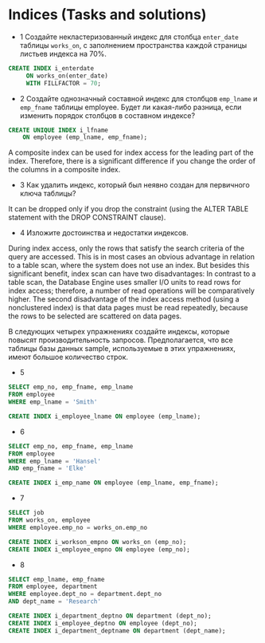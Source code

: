 # Indices (Tasks and solutions)

* 1 Создайте некластеризованный индекс для столбца `enter_date` таблицы `works_on`, с заполнением пространства каждой страницы листьев индекса на 70%.

```sql
CREATE INDEX i_enterdate
     ON works_on(enter_date)
     WITH FILLFACTOR = 70;
```

* 2 Создайте однозначный составной индекс для столбцов `emp_lname` и `emp_fname` таблицы employee. Будет ли какая-либо разница, если изменить порядок столбцов в составном индексе?

```sql
CREATE UNIQUE INDEX i_lfname
    ON employee (emp_lname, emp_fname);
```
A composite index can be used for index access for the leading part of the index. Therefore, there is a significant difference if you change the order of the columns in a composite index.


* 3 Как удалить индекс, который был неявно создан для первичного ключа таблицы?

It can be dropped only if you drop the constraint (using the ALTER TABLE statement with the DROP CONSTRAINT clause).

* 4  Изложите достоинства и недостатки индексов.

During index access, only the rows that satisfy the search criteria of the query are accessed. This is in most cases an obvious advantage in relation to a table scan, where the system does not use an index. But besides this significant benefit, index scan can have two disadvantages: In contrast to a table scan, the Database Engine uses smaller I/O units to read rows for index access; therefore, a number of read operations will be comparatively higher. The second disadvantage of the index access method (using a nonclustered index) is that data pages must be read repeatedly, because the rows to be selected are scattered on data pages.

В следующих четырех упражнениях создайте индексы, которые повысят производительность запросов. Предполагается, что все таблицы базы данных sample, используемые в этих упражнениях, имеют большое количество строк.

* 5
```sql
SELECT emp_no, emp_fname, emp_lname
FROM employee
WHERE emp_lname = 'Smith'
```
```sql
CREATE INDEX i_employee_lname ON employee (emp_lname);
```

* 6
```sql
SELECT emp_no, emp_fname, emp_lname
FROM employee
WHERE emp_lname = 'Hansel'
AND emp_fname = 'Elke'
```
```sql
CREATE INDEX i_emp_name ON employee (emp_lname, emp_fname);
```

* 7
```sql
SELECT job
FROM works_on, employee
WHERE employee.emp_no = works_on.emp_no
```
```sql
CREATE INDEX i_workson_empno ON works_on (emp_no);
CREATE INDEX i_employee_empno ON employee (emp_no);
```

* 8
```sql
SELECT emp_lname, emp_fname
FROM employee, department
WHERE employee.dept_no = department.dept_no
AND dept_name = 'Research'
```
```sql
CREATE INDEX i_department_deptno ON department (dept_no);
CREATE INDEX i_employee_deptno ON employee (dept_no);
CREATE INDEX i_department_deptname ON department (dept_name);
```
